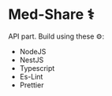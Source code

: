 # Med-Share ⚕️

API part. Build using these ⚙️:

- NodeJS
- NestJS
- Typescript
- Es-Lint
- Prettier
